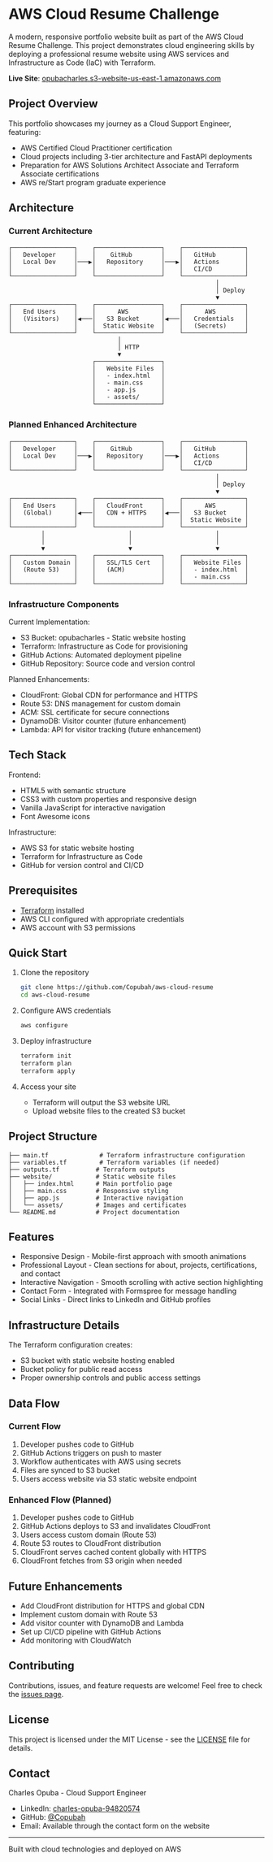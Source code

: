 # AWS Cloud Resume Challenge

A modern, responsive portfolio website built as part of the AWS Cloud Resume Challenge. This project demonstrates cloud engineering skills by deploying a professional resume website using AWS services and Infrastructure as Code (IaC) with Terraform.

**Live Site**: [opubacharles.s3-website-us-east-1.amazonaws.com](http://opubacharles.s3-website-us-east-1.amazonaws.com/)

## Project Overview

This portfolio showcases my journey as a Cloud Support Engineer, featuring:
- AWS Certified Cloud Practitioner certification
- Cloud projects including 3-tier architecture and FastAPI deployments
- Preparation for AWS Solutions Architect Associate and Terraform Associate certifications
- AWS re/Start program graduate experience

## Architecture

### Current Architecture

```
┌─────────────────┐    ┌──────────────────┐    ┌─────────────────┐
│   Developer     │    │    GitHub        │    │   GitHub        │
│   Local Dev     │───▶│   Repository     │───▶│   Actions       │
│                 │    │                  │    │   CI/CD         │
└─────────────────┘    └──────────────────┘    └─────────────────┘
                                                         │
                                                         │ Deploy
                                                         ▼
┌─────────────────┐    ┌──────────────────┐    ┌─────────────────┐
│   End Users     │    │      AWS         │    │      AWS        │
│   (Visitors)    │◀───│   S3 Bucket      │◀───│   Credentials   │
│                 │    │  Static Website  │    │   (Secrets)     │
└─────────────────┘    └──────────────────┘    └─────────────────┘
                              │
                              │ HTTP
                              ▼
                       ┌──────────────────┐
                       │   Website Files  │
                       │   - index.html   │
                       │   - main.css     │
                       │   - app.js       │
                       │   - assets/      │
                       └──────────────────┘
```

### Planned Enhanced Architecture

```
┌─────────────────┐    ┌──────────────────┐    ┌─────────────────┐
│   Developer     │    │    GitHub        │    │   GitHub        │
│   Local Dev     │───▶│   Repository     │───▶│   Actions       │
│                 │    │                  │    │   CI/CD         │
└─────────────────┘    └──────────────────┘    └─────────────────┘
                                                         │
                                                         │ Deploy
                                                         ▼
┌─────────────────┐    ┌──────────────────┐    ┌─────────────────┐
│   End Users     │    │   CloudFront     │    │      AWS        │
│   (Global)      │◀───│   CDN + HTTPS    │◀───│   S3 Bucket     │
│                 │    │                  │    │  Static Website │
└─────────────────┘    └──────────────────┘    └─────────────────┘
         │                       │                       │
         │                       │                       │
         ▼                       ▼                       ▼
┌─────────────────┐    ┌──────────────────┐    ┌─────────────────┐
│   Custom Domain │    │   SSL/TLS Cert   │    │   Website Files │
│   (Route 53)    │    │   (ACM)          │    │   - index.html  │
│                 │    │                  │    │   - main.css    │
└─────────────────┘    └──────────────────┘    └─────────────────┘
```

### Infrastructure Components

Current Implementation:
- S3 Bucket: opubacharles - Static website hosting
- Terraform: Infrastructure as Code for provisioning
- GitHub Actions: Automated deployment pipeline
- GitHub Repository: Source code and version control

Planned Enhancements:
- CloudFront: Global CDN for performance and HTTPS
- Route 53: DNS management for custom domain
- ACM: SSL certificate for secure connections
- DynamoDB: Visitor counter (future enhancement)
- Lambda: API for visitor tracking (future enhancement)

## Tech Stack

Frontend:
- HTML5 with semantic structure
- CSS3 with custom properties and responsive design
- Vanilla JavaScript for interactive navigation
- Font Awesome icons

Infrastructure:
- AWS S3 for static website hosting
- Terraform for Infrastructure as Code
- GitHub for version control and CI/CD

## Prerequisites

- [Terraform](https://www.terraform.io/downloads.html) installed
- AWS CLI configured with appropriate credentials
- AWS account with S3 permissions

## Quick Start

1. Clone the repository
   ```bash
   git clone https://github.com/Copubah/aws-cloud-resume
   cd aws-cloud-resume
   ```

2. Configure AWS credentials
   ```bash
   aws configure
   ```

3. Deploy infrastructure
   ```bash
   terraform init
   terraform plan
   terraform apply
   ```

4. Access your site
   - Terraform will output the S3 website URL
   - Upload website files to the created S3 bucket

## Project Structure

```
├── main.tf              # Terraform infrastructure configuration
├── variables.tf         # Terraform variables (if needed)
├── outputs.tf          # Terraform outputs
├── website/            # Static website files
│   ├── index.html      # Main portfolio page
│   ├── main.css        # Responsive styling
│   ├── app.js          # Interactive navigation
│   └── assets/         # Images and certificates
└── README.md           # Project documentation
```

## Features

- Responsive Design - Mobile-first approach with smooth animations
- Professional Layout - Clean sections for about, projects, certifications, and contact
- Interactive Navigation - Smooth scrolling with active section highlighting
- Contact Form - Integrated with Formspree for message handling
- Social Links - Direct links to LinkedIn and GitHub profiles

## Infrastructure Details

The Terraform configuration creates:
- S3 bucket with static website hosting enabled
- Bucket policy for public read access
- Proper ownership controls and public access settings

## Data Flow

### Current Flow
1. Developer pushes code to GitHub
2. GitHub Actions triggers on push to master
3. Workflow authenticates with AWS using secrets
4. Files are synced to S3 bucket
5. Users access website via S3 static website endpoint

### Enhanced Flow (Planned)
1. Developer pushes code to GitHub
2. GitHub Actions deploys to S3 and invalidates CloudFront
3. Users access custom domain (Route 53)
4. Route 53 routes to CloudFront distribution
5. CloudFront serves cached content globally with HTTPS
6. CloudFront fetches from S3 origin when needed

## Future Enhancements

- Add CloudFront distribution for HTTPS and global CDN
- Implement custom domain with Route 53
- Add visitor counter with DynamoDB and Lambda
- Set up CI/CD pipeline with GitHub Actions
- Add monitoring with CloudWatch

## Contributing

Contributions, issues, and feature requests are welcome! Feel free to check the [issues page](https://github.com/Copubah/aws-cloud-resume/issues).

## License

This project is licensed under the MIT License - see the [LICENSE](LICENSE) file for details.

## Contact

Charles Opuba - Cloud Support Engineer
- LinkedIn: [charles-opuba-94820574](https://www.linkedin.com/in/charles-opuba-94820574/)
- GitHub: [@Copubah](https://github.com/Copubah)
- Email: Available through the contact form on the website

---

Built with cloud technologies and deployed on AWS